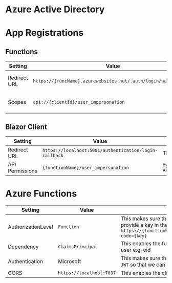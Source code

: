 # Azure Active Directory
# App Registrations
## Functions
| Setting | Value | Comment |
|---------|-------|---------|
| Redirect URL | `https://{funcName}.azurewebsites.net/.auth/login/aad/callback` | Auttomatically set by Visual Studio |
| Scopes | `api://{clientId}/user_impersonation` | Auttomatically set by Visual Studio |

## Blazor Client
| Setting | Value | Comment |
|---------|-------|---------|
| Redirect URL | `https://localhost:5001/authentication/login-callback` | This will change when put into production |
| API Permissions | `{functionName}/user_impersonation` | `My APIs/{functionName}/Delegated/user_impersonation`  |

# Azure Functions
| Setting | Value | Comment |
|---------|-------|---------|
| AuthorizationLevel | `Function` | This makes sure that you can call the function if you also provide a kay in the url e.g. `https://{functionName}.azurewebsites.net/api/GetUserId?code={key}` |
| Dependency | `ClaimsPrincipal` | This enables the function to read information about the user e.g. oid |
| Authentication | Microsoft | This makes sure that all request must be sent with a valid `JWT` so that we can access user information |
| CORS | `https://localhost:7037` | This enables the client to call the function |
